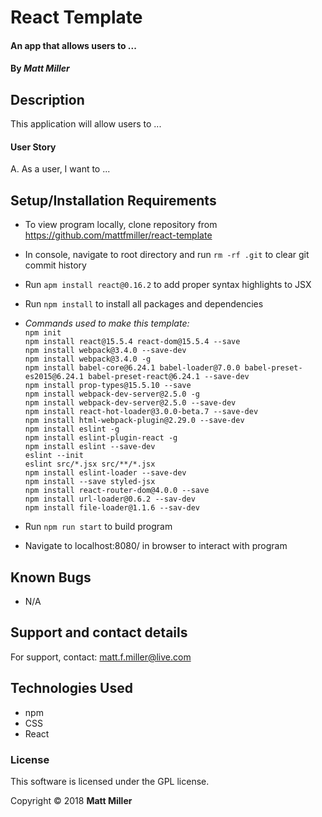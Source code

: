 
# React Template

#### An app that allows users to ... 

#### By _**Matt Miller**_

## Description

This application will allow users to ...

#### User Story

A. As a user, I want to ...

## Setup/Installation Requirements
* To view program locally, clone repository from https://github.com/mattfmiller/react-template
* In console, navigate to root directory and run `rm -rf .git` to clear git commit history 
* Run `apm install react@0.16.2` to add proper syntax highlights to JSX
* Run `npm install` to install all packages and dependencies
* _Commands used to make this template:_<br>
  `npm init`
  <br>
  `npm install react@15.5.4 react-dom@15.5.4 --save`
  <br>
  `npm install webpack@3.4.0 --save-dev`
  <br>
  `npm install webpack@3.4.0 -g`
  <br>
  `npm install babel-core@6.24.1 babel-loader@7.0.0 babel-preset-es2015@6.24.1 babel-preset-react@6.24.1 --save-dev`
  <br>
  `npm install prop-types@15.5.10 --save`
  <br>
  `npm install webpack-dev-server@2.5.0 -g`
  <br>
  `npm install webpack-dev-server@2.5.0 --save-dev`
  <br>
  `npm install react-hot-loader@3.0.0-beta.7 --save-dev`
  <br>
  `npm install html-webpack-plugin@2.29.0 --save-dev`
  <br>
  `npm install eslint -g`
  <br>
  `npm install eslint-plugin-react -g`
  <br>
  `npm install eslint --save-dev`
  <br>
  `eslint --init`
  <br>
  `eslint src/*.jsx src/**/*.jsx`
  <br>
  `npm install eslint-loader --save-dev`
  <br>
  `npm install --save styled-jsx`
  <br>
  `npm install react-router-dom@4.0.0 --save`
  <br>
  `npm install url-loader@0.6.2 --sav-dev`
  <br>
  `npm install file-loader@1.1.6 --sav-dev`

* Run `npm run start` to build program
* Navigate to localhost:8080/ in browser to interact with program

## Known Bugs

* N/A

## Support and contact details

For support, contact: matt.f.miller@live.com

## Technologies Used

* npm
* CSS
* React

### License

This software is licensed under the GPL license.

Copyright © 2018 **Matt Miller**

